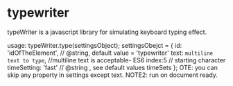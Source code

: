 # typewriter
typeWriter is a javascript library for simulating keyboard typing effect.

usage: typeWriter.type(settingsObject);
  settingsObejct = {
        id: 'idOfTheElement', // @string, default value = 'typewriter'
        text: `multiline
          text to type`, //multiline text is acceptable- ES6
        index:5 // starting character
        timeSetting: 'fast' // @string , see default values timeSets
        };
OTE: you can skip any property in settings except text.
NOTE2: run on document ready.

